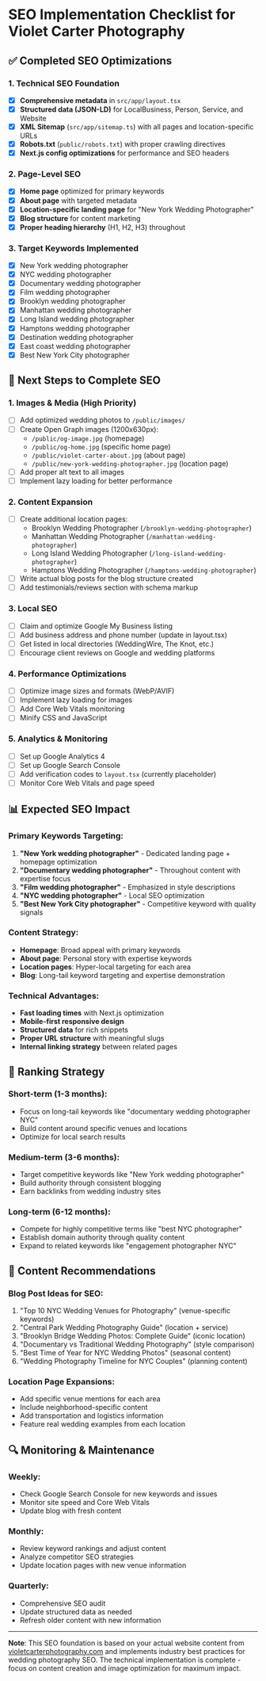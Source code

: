 # SEO Implementation Checklist for Violet Carter Photography

## ✅ Completed SEO Optimizations

### 1. Technical SEO Foundation
- [x] **Comprehensive metadata** in `src/app/layout.tsx`
- [x] **Structured data (JSON-LD)** for LocalBusiness, Person, Service, and Website
- [x] **XML Sitemap** (`src/app/sitemap.ts`) with all pages and location-specific URLs
- [x] **Robots.txt** (`public/robots.txt`) with proper crawling directives
- [x] **Next.js config optimizations** for performance and SEO headers

### 2. Page-Level SEO
- [x] **Home page** optimized for primary keywords
- [x] **About page** with targeted metadata
- [x] **Location-specific landing page** for "New York Wedding Photographer"
- [x] **Blog structure** for content marketing
- [x] **Proper heading hierarchy** (H1, H2, H3) throughout

### 3. Target Keywords Implemented
- [x] New York wedding photographer
- [x] NYC wedding photographer
- [x] Documentary wedding photographer
- [x] Film wedding photographer
- [x] Brooklyn wedding photographer
- [x] Manhattan wedding photographer
- [x] Long Island wedding photographer
- [x] Hamptons wedding photographer
- [x] Destination wedding photographer
- [x] East coast wedding photographer
- [x] Best New York City photographer

## 🔄 Next Steps to Complete SEO

### 1. Images & Media (High Priority)
- [ ] Add optimized wedding photos to `/public/images/`
- [ ] Create Open Graph images (1200x630px):
  - `/public/og-image.jpg` (homepage)
  - `/public/og-home.jpg` (specific home page)
  - `/public/violet-carter-about.jpg` (about page)
  - `/public/new-york-wedding-photographer.jpg` (location page)
- [ ] Add proper alt text to all images
- [ ] Implement lazy loading for better performance

### 2. Content Expansion
- [ ] Create additional location pages:
  - Brooklyn Wedding Photographer (`/brooklyn-wedding-photographer`)
  - Manhattan Wedding Photographer (`/manhattan-wedding-photographer`)
  - Long Island Wedding Photographer (`/long-island-wedding-photographer`)
  - Hamptons Wedding Photographer (`/hamptons-wedding-photographer`)
- [ ] Write actual blog posts for the blog structure created
- [ ] Add testimonials/reviews section with schema markup

### 3. Local SEO
- [ ] Claim and optimize Google My Business listing
- [ ] Add business address and phone number (update in layout.tsx)
- [ ] Get listed in local directories (WeddingWire, The Knot, etc.)
- [ ] Encourage client reviews on Google and wedding platforms

### 4. Performance Optimizations
- [ ] Optimize image sizes and formats (WebP/AVIF)
- [ ] Implement lazy loading for images
- [ ] Add Core Web Vitals monitoring
- [ ] Minify CSS and JavaScript

### 5. Analytics & Monitoring
- [ ] Set up Google Analytics 4
- [ ] Set up Google Search Console
- [ ] Add verification codes to `layout.tsx` (currently placeholder)
- [ ] Monitor Core Web Vitals and page speed

## 📊 Expected SEO Impact

### Primary Keywords Targeting:
1. **"New York wedding photographer"** - Dedicated landing page + homepage optimization
2. **"Documentary wedding photographer"** - Throughout content with expertise focus
3. **"Film wedding photographer"** - Emphasized in style descriptions
4. **"NYC wedding photographer"** - Local SEO optimization
5. **"Best New York City photographer"** - Competitive keyword with quality signals

### Content Strategy:
- **Homepage**: Broad appeal with primary keywords
- **About page**: Personal story with expertise keywords
- **Location pages**: Hyper-local targeting for each area
- **Blog**: Long-tail keyword targeting and expertise demonstration

### Technical Advantages:
- **Fast loading times** with Next.js optimization
- **Mobile-first responsive design**
- **Structured data** for rich snippets
- **Proper URL structure** with meaningful slugs
- **Internal linking strategy** between related pages

## 🎯 Ranking Strategy

### Short-term (1-3 months):
- Focus on long-tail keywords like "documentary wedding photographer NYC"
- Build content around specific venues and locations
- Optimize for local search results

### Medium-term (3-6 months):
- Target competitive keywords like "New York wedding photographer"
- Build authority through consistent blogging
- Earn backlinks from wedding industry sites

### Long-term (6-12 months):
- Compete for highly competitive terms like "best NYC photographer"
- Establish domain authority through quality content
- Expand to related keywords like "engagement photographer NYC"

## 📝 Content Recommendations

### Blog Post Ideas for SEO:
1. "Top 10 NYC Wedding Venues for Photography" (venue-specific keywords)
2. "Central Park Wedding Photography Guide" (location + service)
3. "Brooklyn Bridge Wedding Photos: Complete Guide" (iconic location)
4. "Documentary vs Traditional Wedding Photography" (style comparison)
5. "Best Time of Year for NYC Wedding Photos" (seasonal content)
6. "Wedding Photography Timeline for NYC Couples" (planning content)

### Location Page Expansions:
- Add specific venue mentions for each area
- Include neighborhood-specific content
- Add transportation and logistics information
- Feature real wedding examples from each location

## 🔍 Monitoring & Maintenance

### Weekly:
- Check Google Search Console for new keywords and issues
- Monitor site speed and Core Web Vitals
- Update blog with fresh content

### Monthly:
- Review keyword rankings and adjust content
- Analyze competitor SEO strategies
- Update location pages with new venue information

### Quarterly:
- Comprehensive SEO audit
- Update structured data as needed
- Refresh older content with new information

---

**Note**: This SEO foundation is based on your actual website content from [violetcarterphotography.com](https://violetcarterphotography.com/) and implements industry best practices for wedding photography SEO. The technical implementation is complete - focus on content creation and image optimization for maximum impact.
